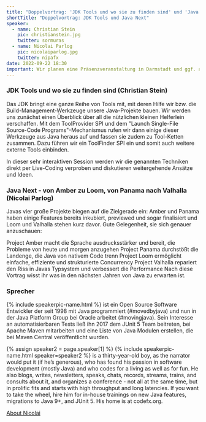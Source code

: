 ```yaml
---
title: "Doppelvortrag: 'JDK Tools und wo sie zu finden sind' und 'Java Next - von Amber zu Loom, von Panama nach Valhalla'"
shortTitle: "Doppelvortrag: JDK Tools und Java Next"
speaker:
  - name: Christian Stein
    pic: christianstein.jpg
    twitter: sormuras
  - name: Nicolai Parlog 
    pic: nicolaiparlog.jpg
    twitter: nipafx
date: 2022-09-22 18:30
important: Wir planen eine Präsenzveranstaltung in Darmstadt und ggf. auch einen Livestream. Infos folgen.
---
```


### JDK Tools und wo sie zu finden sind (Christian Stein)

Das JDK bringt eine ganze Reihe von Tools mit, mit deren Hilfe wir bzw. die Build-Management-Werkzeuge unsere Java-Projekte bauen. Wir werden uns zunächst einen Überblick über all die nützlichen kleinen Helferlein verschaffen. Mit dem ToolProvider SPI und dem "Launch Single-File Source-Code Programs"-Mechanismus rufen wir dann einige dieser Werkzeuge aus Java heraus auf und fassen sie zudem zu Tool-Ketten zusammen. Dazu führen wir ein ToolFinder SPI ein und somit auch weitere externe Tools einbinden.

In dieser sehr interaktiven Session werden wir die genannten Techniken direkt per Live-Coding verproben und diskutieren weitergehende Ansätze und Ideen.

### Java Next - von Amber zu Loom, von Panama nach Valhalla (Nicolai Parlog)

Javas vier große Projekte biegen auf die Zielgerade ein: Amber und Panama haben einige Features bereits inkubiert, previewed und sogar finalisiert und Loom und Valhalla stehen kurz davor. Gute Gelegenheit, sie sich genauer anzuschauen:

Project Amber macht die Sprache ausdrucksstärker und bereit, die Probleme von heute und morgen anzugehen
Project Panama durchstößt die Landenge, die Java von nativem Code trenn
Project Loom ermöglicht einfache, effiziente und strukturierte Concurrency
Project Valhalla repariert den Riss in Javas Typsystem und verbessert die Performance
Nach diese Vortrag wisst ihr was in den nächsten Jahren von Java zu erwarten ist.

### Sprecher

{% include speakerpic-name.html %} ist ein Open Source Software Entwickler der seit 1998 mit Java programmiert (#movedbyjava) und nun in der Java Platform Group bei Oracle arbeitet (#movingjava). Sein Interesse an automatisierbaren Tests ließ ihn 2017 dem JUnit 5 Team beitreten, bei Apache Maven mitarbeiten und eine Liste von Java Modulen erstellen, die bei Maven Central veröffentlicht wurden.

{% assign speaker2 = page.speaker[1] %}
{% include speakerpic-name.html speaker=speaker2 %} is a thirty-year-old boy, as the narrator would put it (if he’s generous), who has found his passion in software development (mostly Java) and who codes for a living as well as for fun. He also blogs, writes, newsletters, speaks, chats, records, streams, trains, and consults about it, and organizes a conference - not all at the same time, but in prolific fits and starts with high throughput and long latencies. If you want to take the wheel, hire him for in-house trainings on new Java features, migrations to Java 9+, and JUnit 5. His home is at codefx.org.

[About Nicolai](http://blog.codefx.org/about-nicolai-parlog)
